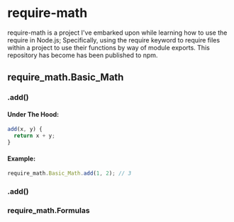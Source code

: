 # require-math
require-math is a project I've embarked upon while learning how to use the require in Node.js; Specifically, using the require keyword to require files within a project to use their functions by way of module exports. This repository has become has been published to npm.
## require_math.Basic_Math
### .add()
#### Under The Hood:
```javascript
add(x, y) {
  return x + y;
}
```
#### Example:
```javascript
require_math.Basic_Math.add(1, 2); // 3
```
### .add()

### require_math.Formulas
